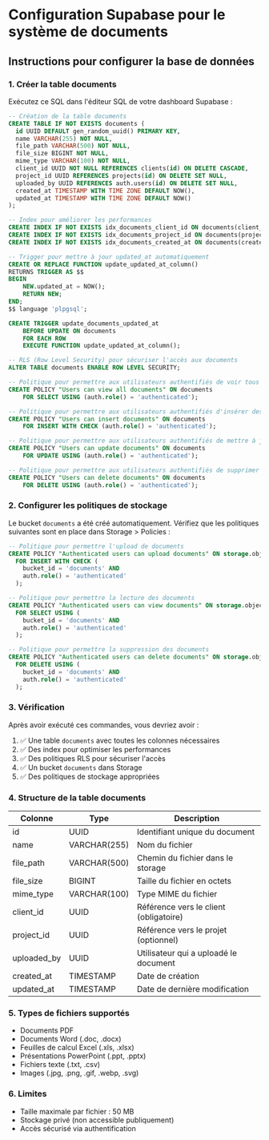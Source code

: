 # Configuration Supabase pour le système de documents

## Instructions pour configurer la base de données

### 1. Créer la table documents

Exécutez ce SQL dans l'éditeur SQL de votre dashboard Supabase :

```sql
-- Création de la table documents
CREATE TABLE IF NOT EXISTS documents (
  id UUID DEFAULT gen_random_uuid() PRIMARY KEY,
  name VARCHAR(255) NOT NULL,
  file_path VARCHAR(500) NOT NULL,
  file_size BIGINT NOT NULL,
  mime_type VARCHAR(100) NOT NULL,
  client_id UUID NOT NULL REFERENCES clients(id) ON DELETE CASCADE,
  project_id UUID REFERENCES projects(id) ON DELETE SET NULL,
  uploaded_by UUID REFERENCES auth.users(id) ON DELETE SET NULL,
  created_at TIMESTAMP WITH TIME ZONE DEFAULT NOW(),
  updated_at TIMESTAMP WITH TIME ZONE DEFAULT NOW()
);

-- Index pour améliorer les performances
CREATE INDEX IF NOT EXISTS idx_documents_client_id ON documents(client_id);
CREATE INDEX IF NOT EXISTS idx_documents_project_id ON documents(project_id);
CREATE INDEX IF NOT EXISTS idx_documents_created_at ON documents(created_at);

-- Trigger pour mettre à jour updated_at automatiquement
CREATE OR REPLACE FUNCTION update_updated_at_column()
RETURNS TRIGGER AS $$
BEGIN
    NEW.updated_at = NOW();
    RETURN NEW;
END;
$$ language 'plpgsql';

CREATE TRIGGER update_documents_updated_at 
    BEFORE UPDATE ON documents 
    FOR EACH ROW 
    EXECUTE FUNCTION update_updated_at_column();

-- RLS (Row Level Security) pour sécuriser l'accès aux documents
ALTER TABLE documents ENABLE ROW LEVEL SECURITY;

-- Politique pour permettre aux utilisateurs authentifiés de voir tous les documents
CREATE POLICY "Users can view all documents" ON documents
    FOR SELECT USING (auth.role() = 'authenticated');

-- Politique pour permettre aux utilisateurs authentifiés d'insérer des documents
CREATE POLICY "Users can insert documents" ON documents
    FOR INSERT WITH CHECK (auth.role() = 'authenticated');

-- Politique pour permettre aux utilisateurs authentifiés de mettre à jour des documents
CREATE POLICY "Users can update documents" ON documents
    FOR UPDATE USING (auth.role() = 'authenticated');

-- Politique pour permettre aux utilisateurs authentifiés de supprimer des documents
CREATE POLICY "Users can delete documents" ON documents
    FOR DELETE USING (auth.role() = 'authenticated');
```

### 2. Configurer les politiques de stockage

Le bucket `documents` a été créé automatiquement. Vérifiez que les politiques suivantes sont en place dans Storage > Policies :

```sql
-- Politique pour permettre l'upload de documents
CREATE POLICY "Authenticated users can upload documents" ON storage.objects
  FOR INSERT WITH CHECK (
    bucket_id = 'documents' AND 
    auth.role() = 'authenticated'
  );

-- Politique pour permettre la lecture des documents
CREATE POLICY "Authenticated users can view documents" ON storage.objects
  FOR SELECT USING (
    bucket_id = 'documents' AND 
    auth.role() = 'authenticated'
  );

-- Politique pour permettre la suppression des documents
CREATE POLICY "Authenticated users can delete documents" ON storage.objects
  FOR DELETE USING (
    bucket_id = 'documents' AND 
    auth.role() = 'authenticated'
  );
```

### 3. Vérification

Après avoir exécuté ces commandes, vous devriez avoir :

1. ✅ Une table `documents` avec toutes les colonnes nécessaires
2. ✅ Des index pour optimiser les performances
3. ✅ Des politiques RLS pour sécuriser l'accès
4. ✅ Un bucket `documents` dans Storage
5. ✅ Des politiques de stockage appropriées

### 4. Structure de la table documents

| Colonne | Type | Description |
|---------|------|-------------|
| id | UUID | Identifiant unique du document |
| name | VARCHAR(255) | Nom du fichier |
| file_path | VARCHAR(500) | Chemin du fichier dans le storage |
| file_size | BIGINT | Taille du fichier en octets |
| mime_type | VARCHAR(100) | Type MIME du fichier |
| client_id | UUID | Référence vers le client (obligatoire) |
| project_id | UUID | Référence vers le projet (optionnel) |
| uploaded_by | UUID | Utilisateur qui a uploadé le document |
| created_at | TIMESTAMP | Date de création |
| updated_at | TIMESTAMP | Date de dernière modification |

### 5. Types de fichiers supportés

- Documents PDF
- Documents Word (.doc, .docx)
- Feuilles de calcul Excel (.xls, .xlsx)
- Présentations PowerPoint (.ppt, .pptx)
- Fichiers texte (.txt, .csv)
- Images (.jpg, .png, .gif, .webp, .svg)

### 6. Limites

- Taille maximale par fichier : 50 MB
- Stockage privé (non accessible publiquement)
- Accès sécurisé via authentification